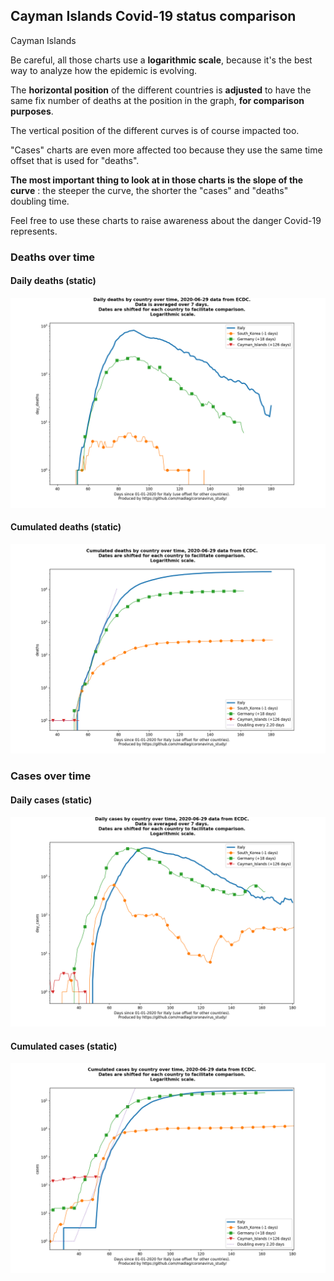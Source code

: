## Cayman Islands Covid-19 status comparison 

Cayman Islands



Be careful, all those charts use a **logarithmic scale**, because it's the best way to analyze how the epidemic is evolving.
 
The **horizontal position** of the different countries is **adjusted** to have the same fix number of deaths at the position in the graph, **for comparison purposes**.

The vertical position of the different curves is of course impacted too.

"Cases" charts are even more affected too because they use the same time offset that is used for "deaths".

**The most important thing to look at in those charts is the slope of the curve** : the steeper the curve, the shorter the "cases" and "deaths" doubling time.

Feel free to use these charts to raise awareness about the danger Covid-19 represents. 


 
### Deaths over time
 
#### Daily deaths (static)
![Cayman Islands covid-19 daily deaths static chart](https://raw.githubusercontent.com/madlag/coronavirus_study/master/notebooks/graphs/2020-06-29/countries/Cayman_Islands/2020-06-29_Cayman_Islands_day_deaths.png "Cayman Islands covid-19 day_deaths static chart")   
 
#### Cumulated deaths (static)
![Cayman Islands covid-19 cumulated deaths static chart](https://raw.githubusercontent.com/madlag/coronavirus_study/master/notebooks/graphs/2020-06-29/countries/Cayman_Islands/2020-06-29_Cayman_Islands_deaths.png "Cayman Islands covid-19 deaths static chart")   

 
### Cases over time
 
#### Daily cases (static)
![Cayman Islands covid-19 daily cases static chart](https://raw.githubusercontent.com/madlag/coronavirus_study/master/notebooks/graphs/2020-06-29/countries/Cayman_Islands/2020-06-29_Cayman_Islands_day_cases.png "Cayman Islands covid-19 day_cases static chart")   
 
#### Cumulated cases (static)
![Cayman Islands covid-19 cumulated cases static chart](https://raw.githubusercontent.com/madlag/coronavirus_study/master/notebooks/graphs/2020-06-29/countries/Cayman_Islands/2020-06-29_Cayman_Islands_cases.png "Cayman Islands covid-19 cases static chart")   

